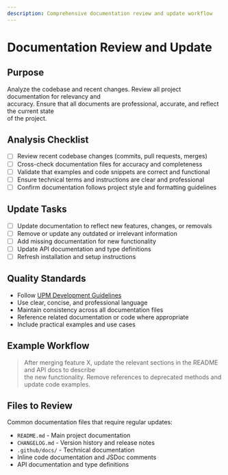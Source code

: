 ```yaml
---
description: Comprehensive documentation review and update workflow
---
```


# Documentation Review and Update

## Purpose

Analyze the codebase and recent changes. Review all project documentation for relevancy and  
accuracy. Ensure that all documents are professional, accurate, and reflect the current state  
of the project.

## Analysis Checklist

- [ ] Review recent codebase changes (commits, pull requests, merges)
- [ ] Cross-check documentation files for accuracy and completeness
- [ ] Validate that examples and code snippets are correct and functional
- [ ] Ensure technical terms and instructions are clear and professional
- [ ] Confirm documentation follows project style and formatting guidelines

## Update Tasks

- [ ] Update documentation to reflect new features, changes, or removals
- [ ] Remove or update any outdated or irrelevant information
- [ ] Add missing documentation for new functionality
- [ ] Update API documentation and type definitions
- [ ] Refresh installation and setup instructions

## Quality Standards

- Follow [UPM Development Guidelines](../instructions/general.instructions.md)
- Use clear, concise, and professional language
- Maintain consistency across all documentation files
- Reference related documentation or code where appropriate
- Include practical examples and use cases

## Example Workflow

> After merging feature X, update the relevant sections in the README and API docs to describe  
> the new functionality. Remove references to deprecated methods and update code examples.

## Files to Review

Common documentation files that require regular updates:

- `README.md` - Main project documentation
- `CHANGELOG.md` - Version history and release notes
- `.github/docs/` - Technical documentation
- Inline code documentation and JSDoc comments
- API documentation and type definitions
